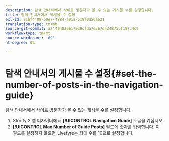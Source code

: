 ```yaml
---
description: 탐색 안내서에서 사이트 방문자가 볼 수 있는 게시물 수를 설정합니다.
title: 탐색 안내서에서 게시물 수 설정
exl-id: 9cbf4408-b0e7-4884-a91a-518f0d56a621
translation-type: tm+mt
source-git-commit: a2449482e617939cfda7e367da34875bf187c4c9
workflow-type: tm+mt
source-wordcount: '69'
ht-degree: 0%

---
```


# 탐색 안내서의 게시물 수 설정{#set-the-number-of-posts-in-the-navigation-guide}

탐색 안내서에서 사이트 방문자가 볼 수 있는 게시물 수를 설정합니다.

1. Storify 2 앱 디자이너에서 **[!UICONTROL Navigation Guide]** 토글을 켜십시오.
1. **[!UICONTROL Max Number of Guide Posts]** 필드에 숫자를 입력합니다. 이 필드를 설정하지 않으면 Livefyre는 최대 수를 10으로 설정합니다.
